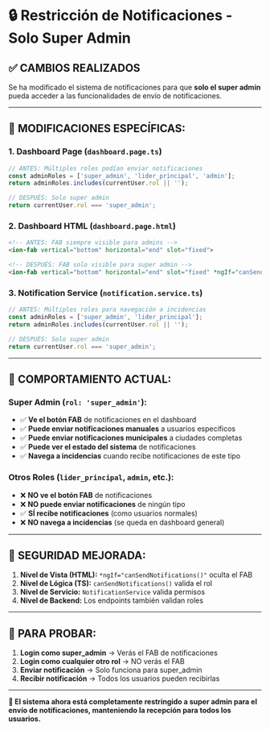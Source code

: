 # 🔒 Restricción de Notificaciones - Solo Super Admin

## ✅ CAMBIOS REALIZADOS

Se ha modificado el sistema de notificaciones para que **solo el super admin** pueda acceder a las funcionalidades de envío de notificaciones.

---

## 📝 MODIFICACIONES ESPECÍFICAS:

### 1. **Dashboard Page** (`dashboard.page.ts`)
```typescript
// ANTES: Múltiples roles podían enviar notificaciones
const adminRoles = ['super_admin', 'lider_principal', 'admin'];
return adminRoles.includes(currentUser.rol || '');

// DESPUÉS: Solo super admin
return currentUser.rol === 'super_admin';
```

### 2. **Dashboard HTML** (`dashboard.page.html`)
```html
<!-- ANTES: FAB siempre visible para admins -->
<ion-fab vertical="bottom" horizontal="end" slot="fixed">

<!-- DESPUÉS: FAB solo visible para super admin -->
<ion-fab vertical="bottom" horizontal="end" slot="fixed" *ngIf="canSendNotifications()">
```

### 3. **Notification Service** (`notification.service.ts`)
```typescript
// ANTES: Múltiples roles para navegación a incidencias
const adminRoles = ['super_admin', 'lider_principal'];
return adminRoles.includes(currentUser.rol || '');

// DESPUÉS: Solo super admin
return currentUser.rol === 'super_admin';
```

---

## 🎯 COMPORTAMIENTO ACTUAL:

### **Super Admin (`rol: 'super_admin'`):**
- ✅ **Ve el botón FAB** de notificaciones en el dashboard
- ✅ **Puede enviar notificaciones manuales** a usuarios específicos
- ✅ **Puede enviar notificaciones municipales** a ciudades completas
- ✅ **Puede ver el estado del sistema** de notificaciones
- ✅ **Navega a incidencias** cuando recibe notificaciones de este tipo

### **Otros Roles (`lider_principal`, `admin`, etc.):**
- ❌ **NO ve el botón FAB** de notificaciones
- ❌ **NO puede enviar notificaciones** de ningún tipo
- ✅ **SÍ recibe notificaciones** (como usuarios normales)
- ❌ **NO navega a incidencias** (se queda en dashboard general)

---

## 🔐 SEGURIDAD MEJORADA:

1. **Nivel de Vista (HTML):** `*ngIf="canSendNotifications()"` oculta el FAB
2. **Nivel de Lógica (TS):** `canSendNotifications()` valida el rol
3. **Nivel de Servicio:** `NotificationService` valida permisos
4. **Nivel de Backend:** Los endpoints también validan roles

---

## 🚀 PARA PROBAR:

1. **Login como super_admin** → Verás el FAB de notificaciones
2. **Login como cualquier otro rol** → NO verás el FAB
3. **Enviar notificación** → Solo funciona para super_admin
4. **Recibir notificación** → Todos los usuarios pueden recibirlas

---

**🎊 El sistema ahora está completamente restringido a super admin para el envío de notificaciones, manteniendo la recepción para todos los usuarios.**

